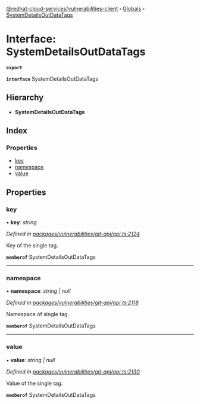[@redhat-cloud-services/vulnerabilities-client](../README.md) › [Globals](../globals.md) › [SystemDetailsOutDataTags](systemdetailsoutdatatags.md)

# Interface: SystemDetailsOutDataTags

**`export`** 

**`interface`** SystemDetailsOutDataTags

## Hierarchy

* **SystemDetailsOutDataTags**

## Index

### Properties

* [key](systemdetailsoutdatatags.md#key)
* [namespace](systemdetailsoutdatatags.md#namespace)
* [value](systemdetailsoutdatatags.md#value)

## Properties

###  key

• **key**: *string*

*Defined in [packages/vulnerabilities/git-api/api.ts:2124](https://github.com/RedHatInsights/javascript-clients/blob/master/packages/vulnerabilities/git-api/api.ts#L2124)*

Key of the single tag.

**`memberof`** SystemDetailsOutDataTags

___

###  namespace

• **namespace**: *string | null*

*Defined in [packages/vulnerabilities/git-api/api.ts:2118](https://github.com/RedHatInsights/javascript-clients/blob/master/packages/vulnerabilities/git-api/api.ts#L2118)*

Namespace of single tag.

**`memberof`** SystemDetailsOutDataTags

___

###  value

• **value**: *string | null*

*Defined in [packages/vulnerabilities/git-api/api.ts:2130](https://github.com/RedHatInsights/javascript-clients/blob/master/packages/vulnerabilities/git-api/api.ts#L2130)*

Value of the single tag.

**`memberof`** SystemDetailsOutDataTags
